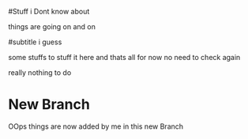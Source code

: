 #Stuff i Dont know about

things are going on and on

#subtitle i guess

some stuffs to stuff it here and thats all for now no need to check again

really nothing to do

# New Branch
OOps things are now added by me in this new Branch